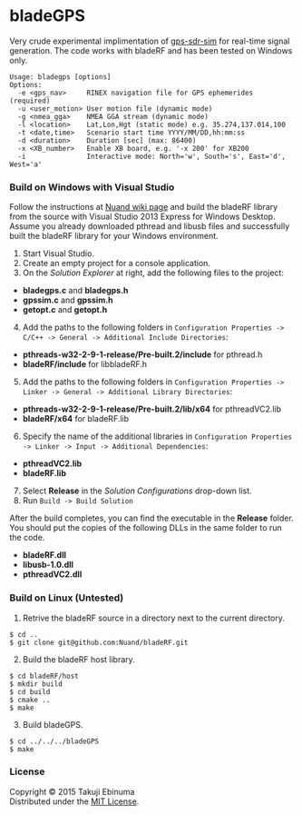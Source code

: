 # bladeGPS

Very crude experimental implimentation of [gps-sdr-sim](https://github.com/osqzss/gps-sdr-sim) for real-time signal generation.
The code works with bladeRF and has been tested on Windows only.

```
Usage: bladegps [options]
Options:
  -e <gps_nav>     RINEX navigation file for GPS ephemerides (required)
  -u <user_motion> User motion file (dynamic mode)
  -g <nmea_gga>    NMEA GGA stream (dynamic mode)
  -l <location>    Lat,Lon,Hgt (static mode) e.g. 35.274,137.014,100
  -t <date,time>   Scenario start time YYYY/MM/DD,hh:mm:ss
  -d <duration>    Duration [sec] (max: 86400)
  -x <XB_number>   Enable XB board, e.g. '-x 200' for XB200
  -i               Interactive mode: North='w', South='s', East='d', West='a'
```

### Build on Windows with Visual Studio

Follow the instructions at [Nuand wiki page](https://github.com/Nuand/bladeRF/wiki/Getting-Started%3A-Windows) and build the bladeRF library from the source with Visual Studio 2013 Express for Windows Desktop. Assume you already downloaded pthread and libusb files and successfully built the bladeRF library for your Windows environment.

1. Start Visual Studio.
2. Create an empty project for a console application.
3. On the _Solution Explorer_ at right, add the following files to the project:
* __bladegps.c__ and __bladegps.h__
* __gpssim.c__ and __gpssim.h__
* __getopt.c__ and __getopt.h__
4. Add the paths to the following folders in ```Configuration Properties -> C/C++ -> General -> Additional Include Directories```:
* __pthreads-w32-2-9-1-release/Pre-built.2/include__ for pthread.h
* __bladeRF/include__ for libbladeRF.h
5. Add the paths to the following folders in ```Configuration Properties -> Linker -> General -> Additional Library Directories```:
* __pthreads-w32-2-9-1-release/Pre-built.2/lib/x64__ for pthreadVC2.lib
* __bladeRF/x64__ for bladeRF.lib
6. Specify the name of the additional libraries in ```Configuration Properties -> Linker -> Input -> Additional Dependencies```:
* __pthreadVC2.lib__
* __bladeRF.lib__
7. Select __Release__ in the _Solution Configurations_ drop-down list.
8. Run ```Build -> Build Solution```

After the build completes, you can find the executable in the __Release__ folder. You should put the copies of the following DLLs in the same folder to run the code.
* __bladeRF.dll__
* __libusb-1.0.dll__
* __pthreadVC2.dll__

### Build on Linux (Untested)

1. Retrive the bladeRF source in a directory next to the current directory.

 ```
$ cd ..
$ git clone git@github.com:Nuand/bladeRF.git
```

2. Build the bladeRF host library.

 ```
$ cd bladeRF/host
$ mkdir build
$ cd build
$ cmake ..
$ make
```

3. Build bladeGPS.

 ```
$ cd ../../../bladeGPS
$ make
```

### License

Copyright &copy; 2015 Takuji Ebinuma  
Distributed under the [MIT License](http://www.opensource.org/licenses/mit-license.php).
